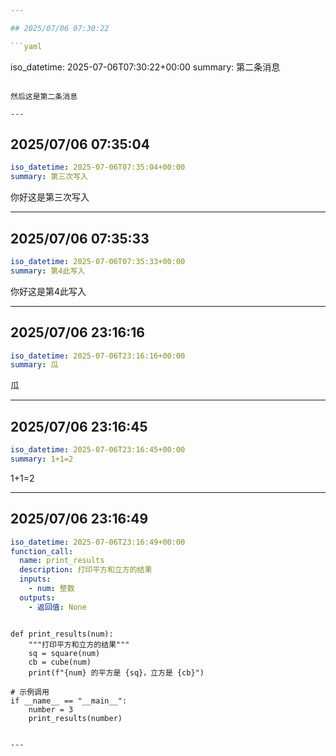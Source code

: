```yaml
---

## 2025/07/06 07:30:22

```yaml
```
iso_datetime: 2025-07-06T07:30:22+00:00
summary: 第二条消息
```

然后这是第二条消息

---
```


## 2025/07/06 07:35:04

```yaml
iso_datetime: 2025-07-06T07:35:04+00:00
summary: 第三次写入
```

你好这是第三次写入

---

## 2025/07/06 07:35:33

```yaml
iso_datetime: 2025-07-06T07:35:33+00:00
summary: 第4此写入
```

你好这是第4此写入

---

## 2025/07/06 23:16:16

```yaml
iso_datetime: 2025-07-06T23:16:16+00:00
summary: 瓜
```

瓜

---

## 2025/07/06 23:16:45

```yaml
iso_datetime: 2025-07-06T23:16:45+00:00
summary: 1+1=2
```

1+1=2

---

## 2025/07/06 23:16:49

```yaml
iso_datetime: 2025-07-06T23:16:49+00:00
function_call:
  name: print_results
  description: 打印平方和立方的结果
  inputs:
    - num: 整数
  outputs:
    - 返回值: None
```
```

def print_results(num):
    """打印平方和立方的结果"""
    sq = square(num)
    cb = cube(num)
    print(f"{num} 的平方是 {sq}，立方是 {cb}")

# 示例调用
if __name__ == "__main__":
    number = 3
    print_results(number)


---